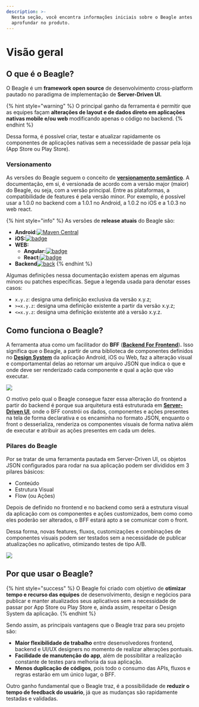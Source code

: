 ```yaml
---
description: >-
  Nesta seção, você encontra informações iniciais sobre o Beagle antes de se
  aprofundar no produto.
---
```


# Visão geral

## O que é o Beagle?

O Beagle é um **framework open source** de desenvolvimento cross-platform pautado no paradigma de implementação de **Server-Driven UI.** 

{% hint style="warning" %}
O principal ganho da ferramenta é permitir que as equipes façam **alterações de layout e de dados direto em aplicações nativas mobile e/ou web** modificando apenas o código no backend.
{% endhint %}

Dessa forma, é possível criar, testar e atualizar rapidamente os componentes de aplicações nativas sem a necessidade de passar pela loja \(App Store ou Play Store\).

### Versionamento <a id="version"></a>

As versões do Beagle seguem o conceito de [**versionamento semântico**](https://semver.org/). A documentação, em si, é versionada de acordo com a versão major \(maior\) do Beagle, ou seja, com a versão principal. Entre as plataformas, a compatibilidade de features é pela versão minor. Por exemplo, é possível usar a 1.0.0 no backend com a 1.0.1 no Android, a 1.0.2 no iOS e a 1.0.3 no web react.

{% hint style="info" %}
As versões de **release atuais** do Beagle são:

* **Android**:[![Maven Central](https://img.shields.io/maven-central/v/br.com.zup.beagle/android)](https://mvnrepository.com/artifact/br.com.zup.beagle/android)
* **iOS:**[![badge](https://img.shields.io/cocoapods/v/Beagle)]()
* **WEB:** 
  * **Angular:**[![badge](https://img.shields.io/npm/v/@zup-it/beagle-angular?logo=Angular)](https://github.com/ZupIT/beagle-web-angular)
  * **React:**[![badge](https://img.shields.io/npm/v/@zup-it/beagle-react?logo=React)](https://github.com/ZupIT/beagle-web-react)
* **Backend**[![back](https://camo.githubusercontent.com/27998a386042ecb2cae7b9f09ae159bd07c935bd/68747470733a2f2f696d672e736869656c64732e696f2f6d6176656e2d63656e7472616c2f762f62722e636f6d2e7a75702e626561676c652f6672616d65776f726b)](https://mvnrepository.com/artifact/br.com.zup.beagle/framework)
{% endhint %}

Algumas definições nessa documentação existem apenas em algumas minors ou patches específicas. Segue a legenda usada para denotar esses casos:

* `x.y.z`: designa uma definição exclusiva da versão x.y.z;
* `>=x.y.z`: designa uma definição existente a partir da versão x.y.z;
* `<=x.y.z`: designa uma definição existente até a versão x.y.z.

## Como funciona o Beagle?

A ferramenta atua como um facilitador do **BFF** \([**Backend For Frontend**](principais-conceitos.md#backend-for-frontend)\)**.** Isso significa que o Beagle, a partir de uma biblioteca de componentes definidos no [**Design System**](principais-conceitos.md#design-system) da aplicação Android, iOS ou Web, faz a alteração visual e comportamental delas ao retornar um arquivo JSON que indica o que e onde deve ser renderizado cada componente e qual a ação que vão executar.

![](.gitbook/assets/beaglemobileback.png)

O motivo pelo qual o Beagle consegue fazer essa alteração do frontend a partir do backend é porque sua arquitetura está estruturada em [**Server-Driven UI**](principais-conceitos.md#server-driven-ui), onde o BFF constrói os dados, componentes e ações presentes na tela de forma declarativa e os encaminha no formato JSON, enquanto o front o desserializa, renderiza os componentes visuais de forma nativa além de executar e atribuir as ações presentes em cada um deles.

### Pilares do Beagle

Por se tratar de uma ferramenta pautada em Server-Driven UI, os objetos JSON configurados para rodar na sua aplicação podem ser divididos em 3 pilares básicos:

* Conteúdo
* Estrutura Visual 
* Flow \(ou Ações\) 

Depois de definido no frontend e no backend como será a estrutura visual da aplicação com os componentes e ações customizados, bem como como eles poderão ser alterados, o BFF estará apto a se comunicar com o front.

Dessa forma, novas features, fluxos, customizações e combinações de componentes visuais podem ser testados sem a necessidade de publicar atualizações no aplicativo, otimizando testes de tipo A/B.

![](.gitbook/assets/beaglecomp.png)

## Por que usar o Beagle?

{% hint style="success" %}
O Beagle foi criado com objetivo de **otimizar tempo e recurso das equipes** de desenvolvimento, design e negócios para publicar e manter atualizados seus aplicativos sem a necessidade de passar por App Store ou Play Store e, ainda assim, respeitar o Design System da aplicação. 
{% endhint %}

Sendo assim, as principais vantagens que o Beagle traz para seu projeto são: 

* **Maior flexibilidade de trabalho** entre desenvolvedores frontend, backend e UI/UX designers no momento de realizar alterações pontuais.  
* **Facilidade de manutenção do app**, além de possibilitar a realização constante de testes para melhoria da sua aplicação. 
* **Menos duplicação de códigos**, pois todo o consumo das APIs, fluxos e regras estarão em um único lugar, o BFF.

Outro ganho fundamental que o Beagle traz, é a possibilidade de **reduzir o tempo de feedback do usuário**, já que as mudanças são rapidamente testadas e validadas. 

